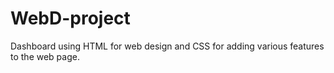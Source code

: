 # WebD-project
Dashboard using HTML for web design and CSS for adding various features to the web page. 
